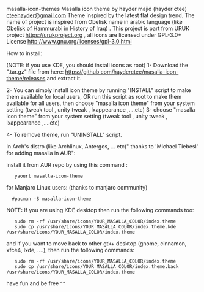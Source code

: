 masalla-icon-themes
Masalla icon theme by hayder majid (hayder ctee) <cteehayder@gmail.com>
Theme inspired by the latest flat design trend.
The name of project  is inspired from Obelisk name in arabic language (like Obelisk of Hammurabi in History of Iraq) .
This project is part from URUK project <https://urukproject.org> , all icons are licensed under GPL-3.0+ License <http://www.gnu.org/licenses/gpl-3.0.html> 

How to install:

(NOTE: if you use KDE, you should install icons as root)
1- Download the ".tar.gz" file from here:
        https://github.com/hayderctee/masalla-icon-theme/releases
and extract it.

2- You can simply install icon theme by running "INSTALL" script to make them available for local users, 
OR run this script as root to make them available for all users, then choose "masalla icon theme" from your system setting (tweak tool , unity tweak , lxappearance ,....etc)
3- choose "masalla icon theme" from your system setting (tweak tool , unity tweak , lxappearance ,....etc)

4- To remove theme, run "UNINSTALL" script.


In Arch's distro (like Archlinux, Antergos, ... etc)" thanks to 'Michael Tiebesl' for adding masalla in AUR":

install it from AUR repo by using this command  :

       yaourt masalla-icon-theme

for Manjaro Linux users: (thanks to manjaro community)
	   
      #pacman -S masalla-icon-theme



NOTE:  If you are using KDE desktop then run the following commands too:

       sudo rm -rf /usr/share/icons/YOUR_MASALLA_COLOR/index.theme
       sudo cp /usr/share/icons/YOUR_MASALLA_COLOR/index.theme.kde /usr/share/icons/YOUR_MASALLA_COLOR/index.theme
       
and if you want to move back to other gtk+ desktop (gnome, cinnamon, xfce4, lxde, ....), then run the following commands:

       sudo rm -rf /usr/share/icons/YOUR_MASALLA_COLOR/index.theme
       sudo cp /usr/share/icons/YOUR_MASALLA_COLOR/index.theme.back /usr/share/icons/YOUR_MASALLA_COLOR/index.theme


have fun and be free ^^


